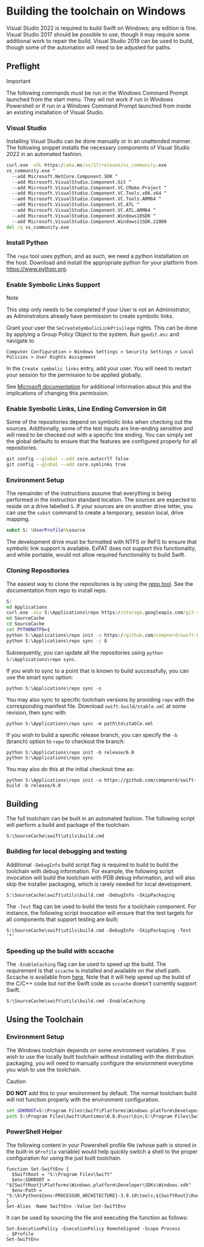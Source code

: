 # Building the toolchain on Windows

Visual Studio 2022 is required to build Swift on Windows; any edition is fine.
Visual Studio 2017 should be possible to use, though it may require some
additional work to repair the build.  Visual Studio 2019 can be used to build,
though some of the automation will need to be adjusted for paths.

## Preflight

> [!IMPORTANT]
> The following commands must be run in the Windows Command Prompt launched from
the start menu. They wil not work if run in Windows Powershell or if run in a
Windows Command Prompt launched from inside an existing installation of Visual
Studio.

### Visual Studio

Installing Visual Studio can be done manually or in an unattended manner.  The
following snippet installs the necessary components of Visual Studio 2022 in an
automated fashion.

```cmd
curl.exe -sOL https://aka.ms/vs/17/release/vs_community.exe
vs_community.exe ^
  --add Microsoft.NetCore.Component.SDK ^
  --add Microsoft.VisualStudio.Component.Git ^
  --add Microsoft.VisualStudio.Component.VC.CMake.Project ^
  --add Microsoft.VisualStudio.Component.VC.Tools.x86.x64 ^
  --add Microsoft.VisualStudio.Component.VC.Tools.ARM64 ^
  --add Microsoft.VisualStudio.Component.VC.ATL ^
  --add Microsoft.VisualStudio.Component.VC.ATL.ARM64 ^
  --add Microsoft.VisualStudio.Component.Windows10SDK ^
  --add Microsoft.VisualStudio.Component.Windows11SDK.22000
del /q vs_community.exe
```

### Install Python

The `repo` tool uses python, and as such, we need a python installation on the host. Download and install the appropriate python for your platform from https://www.python.org.

### Enable Symbolic Links Support

> [!NOTE]
> This step only needs to be completed if your User is not an Administrator, as Adminstrators already have permission to create symbolic links.

Grant your user the `SeCreateSymbolicLinkPrivilege` rights.  This can be done by
applying a Group Policy Object to the system.  Run `gpedit.msc` and navigate to

~~~
Computer Configuration > Windows Settings > Security Settings > Local Policies > User Rights Assignment
~~~

In the `Create symbolic links` entry, add your user.  You will need to restart
your session for the permission to be applied globally.

See [Microsoft documentation](https://docs.microsoft.com/en-us/windows/security/threat-protection/security-policy-settings/create-symbolic-links)
for additional information about this and the implications of changing this
permission.

### Enable Symbolic Links, Line Ending Conversion in Git

Some of the repositories depend on symbolic links when checking out the sources.
Additionally, some of the test inputs are line-ending sensitive and will need to
be checked out with a specific line ending.  You can simply set the global
defaults to ensure that the features are configured properly for all
repositories.

```cmd
git config --global --add core.autocrlf false
git config --global --add core.symlinks true
```

### Environment Setup

The remainder of the instructions assume that everything is being performed in
the instruction standard location.  The sources are expected to reside on a
drive labelled `S`.  If your sources are on another drive letter, you can use
the `subst` command to create a temporary, session local, drive mapping.

```cmd
subst S: %UserProfile%\source
```

The development drive must be formatted with NTFS or ReFS to ensure that
symbolic link support is available.  ExFAT does not support this functionality,
and while portable, would not allow required functionality to build Swift.

### Cloning Repositories

The easiest way to clone the repositories is by using the
[repo tool](https://gerrit.googlesource.com/git-repo).  See the documentation
from repo to install repo.

```cmd
S:
md Applications
curl.exe -sLo S:\Applications\repo https://storage.googleapis.com/git-repo-downloads/repo
md SourceCache
cd SourceCache
set PYTHONUTF8=1
python S:\Applications\repo init -u https://github.com/compnerd/swift-build
python S:\Applications\repo sync -j 8
```

Subsequently, you can update all the repositories using `python S:\Applications\repo sync`.

If you wish to sync to a point that is known to build successfully, you can use the smart sync option:

```
python S:\Applications\repo sync -s
```

You may also sync to specific toolchain versions by providing `repo` with the corresponding manifest file. Download `swift-build/stable.xml` at some revision, then sync with
```
python S:\Applications\repo sync -m path\to\stable.xml
```

If you wish to build a specific release branch, you can specify the `-b` (branch) option to `repo` to checkout the branch:
```
python S:\Applications\repo init -b release/6.0
python S:\Applications\repo sync
```

You may also do this at the initial checkout time as:
```
python S:\Applications\repo init -u https://github.com/compnerd/swift-build -b release/6.0
```

## Building

The full toolchain can be built in an automated fashion.  The following script
will perform a build and package of the toolchain.

```
S:\SourceCache\swift\utils\build.cmd
```

### Building for local debugging and testing

Additional `-DebugInfo` build script flag is required to build to build the toolchain with
debug information. For example, the following script invocation
will build the toolchain with PDB debug information, and will also skip the
installer packaging, which is rarely needed for local development.

```
S:\SourceCache\swift\utils\build.cmd -DebugInfo -SkipPackaging
```

The `-Test` flag can be used to build the tests for a toolchain component. For instance,
the following script invocation will ensure that the test targets for all components
that support testing are built:

```
S:\SourceCache\swift\utils\build.cmd -DebugInfo -SkipPackaging -Test '*'
```

### Speeding up the build with sccache

The `-EnableCaching` flag can be used to speed up the build. The
requirement is that `sccache` is installed and available on the shell
path. Sccache is available from
[here](https://github.com/mozilla/sccache/releases). Note that it will
help speed up the build of the C/C++ code but not the Swift code as
`sccache` doesn't currently support Swift.

```
S:\SourceCache\swift\utils\build.cmd -EnableCaching
```

## Using the Toolchain

### Environment Setup

The Windows toolchain depends on some environment variables.  If you wish to use
the locally built toolchain without installing with the distribution packaging,
you will need to manually configure the enviornment everytime you wish to use
the toolchain.

> [!CAUTION]
> **DO NOT** add this to your environment by default.  The normal toolchain build will not function properly with the environment configuration.

```cmd
set SDKROOT=S:\Program Files\Swift\Platforms\Windows.platform\Developer\SDKs\Windows.sdk
path S:\Program Files\Swift\Runtimes\0.0.0\usr\bin;S:\Program Files\Swift\Toolchains\0.0.0+Asserts\usr\bin;%PATH%
```

### PowerShell Helper

The following content in your Powershell profile file (whose path is stored in the built-in `$Profile` variable) would help quickly switch a shell to the proper configuration for using the just built toolchain.

```pwsh
function Set-SwiftEnv {
  $SwiftRoot = "S:\Program Files\Swift"
  $env:SDKROOT = "${SwiftRoot}\Platforms\Windows.platform\Developer\SDKs\Windows.sdk"
  $env:Path = "S:\b\Python${env:PROCESSOR_ARCHITECTURE}-3.9.10\tools;${SwiftRoot}\Runtimes\0.0.0\usr\bin;${SwiftRoot}\Toolchains\0.0.0+Asserts\usr\bin;${env:Path}"
}
Set-Alias -Name SwiftEnv -Value Set-SwiftEnv
```

It can be used by sourcing the file and executing the function as follows:
```pwsh
Set-ExecutionPolicy -ExecutionPolicy RemoteSigned -Scope Process
. $Profile
Set-SwiftEnv
```
